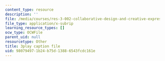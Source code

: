 ```yaml
---
content_type: resource
description: ''
file: /media/courses/res-3-002-collaborative-design-and-creative-expression-with-arduino-microcontrollers-january-iap-2017/980794971b24b75d13886543fcdc161e_uPoKChMBeQY.srt
file_type: application/x-subrip
learning_resource_types: []
ocw_type: OCWFile
parent_uid: null
resourcetype: Other
title: 3play caption file
uid: 98079497-1b24-b75d-1388-6543fcdc161e
---
```

